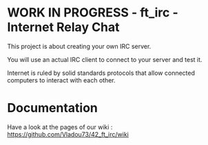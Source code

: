 # WORK IN PROGRESS - ft_irc - Internet Relay Chat

This project is about creating your own IRC server.


You will use an actual IRC client to connect to your server and test it.

Internet is ruled by solid standards protocols that allow connected computers to interact
with each other.

# Documentation
Have a look at the pages of our wiki : https://github.com/Vladou73/42_ft_irc/wiki 